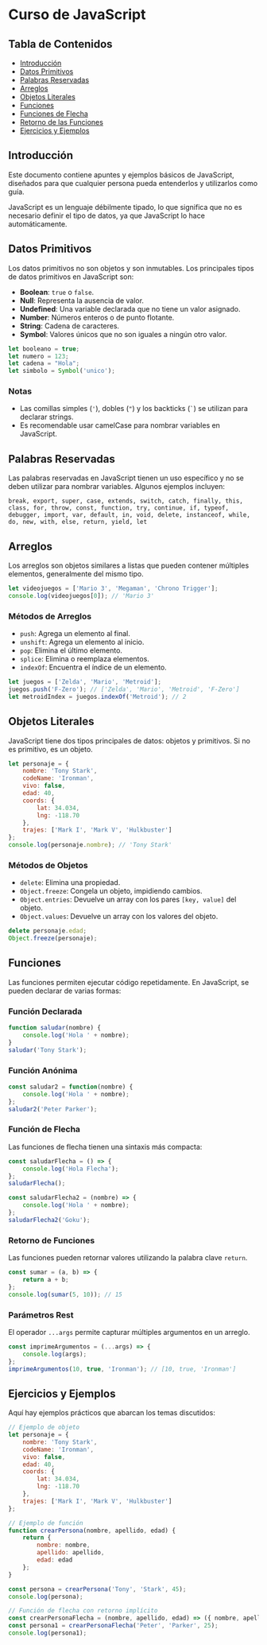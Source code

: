 
# Curso de JavaScript

## Tabla de Contenidos

- [Introducción](#introducción)
- [Datos Primitivos](#datos-primitivos)
- [Palabras Reservadas](#palabras-reservadas)
- [Arreglos](#arreglos)
- [Objetos Literales](#objetos-literales)
- [Funciones](#funciones)
- [Funciones de Flecha](#funciones-de-flecha)
- [Retorno de las Funciones](#retorno-de-las-funciones)
- [Ejercicios y Ejemplos](#ejercicios-y-ejemplos)

## Introducción

Este documento contiene apuntes y ejemplos básicos de JavaScript, diseñados para que cualquier persona pueda entenderlos y utilizarlos como guía.

JavaScript es un lenguaje débilmente tipado, lo que significa que no es necesario definir el tipo de datos, ya que JavaScript lo hace automáticamente.

## Datos Primitivos

Los datos primitivos no son objetos y son inmutables. Los principales tipos de datos primitivos en JavaScript son:

- **Boolean**: `true` o `false`.
- **Null**: Representa la ausencia de valor.
- **Undefined**: Una variable declarada que no tiene un valor asignado.
- **Number**: Números enteros o de punto flotante.
- **String**: Cadena de caracteres.
- **Symbol**: Valores únicos que no son iguales a ningún otro valor.

```javascript
let booleano = true;
let numero = 123;
let cadena = "Hola";
let simbolo = Symbol('unico');
```

### Notas

- Las comillas simples (`'`), dobles (`"`) y los backticks (`` ` ``) se utilizan para declarar strings.
- Es recomendable usar camelCase para nombrar variables en JavaScript.

## Palabras Reservadas

Las palabras reservadas en JavaScript tienen un uso específico y no se deben utilizar para nombrar variables. Algunos ejemplos incluyen:

```text
break, export, super, case, extends, switch, catch, finally, this, class, for, throw, const, function, try, continue, if, typeof, debugger, import, var, default, in, void, delete, instanceof, while, do, new, with, else, return, yield, let
```

## Arreglos

Los arreglos son objetos similares a listas que pueden contener múltiples elementos, generalmente del mismo tipo.

```javascript
let videojuegos = ['Mario 3', 'Megaman', 'Chrono Trigger'];
console.log(videojuegos[0]); // 'Mario 3'
```

### Métodos de Arreglos

- `push`: Agrega un elemento al final.
- `unshift`: Agrega un elemento al inicio.
- `pop`: Elimina el último elemento.
- `splice`: Elimina o reemplaza elementos.
- `indexOf`: Encuentra el índice de un elemento.

```javascript
let juegos = ['Zelda', 'Mario', 'Metroid'];
juegos.push('F-Zero'); // ['Zelda', 'Mario', 'Metroid', 'F-Zero']
let metroidIndex = juegos.indexOf('Metroid'); // 2
```

## Objetos Literales

JavaScript tiene dos tipos principales de datos: objetos y primitivos. Si no es primitivo, es un objeto.

```javascript
let personaje = {
    nombre: 'Tony Stark',
    codeName: 'Ironman',
    vivo: false,
    edad: 40,
    coords: {
        lat: 34.034,
        lng: -118.70
    },
    trajes: ['Mark I', 'Mark V', 'Hulkbuster']
};
console.log(personaje.nombre); // 'Tony Stark'
```

### Métodos de Objetos

- `delete`: Elimina una propiedad.
- `Object.freeze`: Congela un objeto, impidiendo cambios.
- `Object.entries`: Devuelve un array con los pares `[key, value]` del objeto.
- `Object.values`: Devuelve un array con los valores del objeto.

```javascript
delete personaje.edad;
Object.freeze(personaje);
```

## Funciones

Las funciones permiten ejecutar código repetidamente. En JavaScript, se pueden declarar de varias formas:

### Función Declarada

```javascript
function saludar(nombre) {
    console.log('Hola ' + nombre);
}
saludar('Tony Stark');
```

### Función Anónima

```javascript
const saludar2 = function(nombre) {
    console.log('Hola ' + nombre);
};
saludar2('Peter Parker');
```

### Función de Flecha

Las funciones de flecha tienen una sintaxis más compacta:

```javascript
const saludarFlecha = () => {
    console.log('Hola Flecha');
};
saludarFlecha();

const saludarFlecha2 = (nombre) => {
    console.log('Hola ' + nombre);
};
saludarFlecha2('Goku');
```

### Retorno de Funciones

Las funciones pueden retornar valores utilizando la palabra clave `return`.

```javascript
const sumar = (a, b) => {
    return a + b;
};
console.log(sumar(5, 10)); // 15
```

### Parámetros Rest

El operador `...args` permite capturar múltiples argumentos en un arreglo.

```javascript
const imprimeArgumentos = (...args) => {
    console.log(args);
};
imprimeArgumentos(10, true, 'Ironman'); // [10, true, 'Ironman']
```

## Ejercicios y Ejemplos

Aquí hay ejemplos prácticos que abarcan los temas discutidos:

```javascript
// Ejemplo de objeto
let personaje = {
    nombre: 'Tony Stark',
    codeName: 'Ironman',
    vivo: false,
    edad: 40,
    coords: {
        lat: 34.034,
        lng: -118.70
    },
    trajes: ['Mark I', 'Mark V', 'Hulkbuster']
};

// Ejemplo de función
function crearPersona(nombre, apellido, edad) {
    return {
        nombre: nombre,
        apellido: apellido,
        edad: edad
    };
}

const persona = crearPersona('Tony', 'Stark', 45);
console.log(persona);

// Función de flecha con retorno implícito
const crearPersonaFlecha = (nombre, apellido, edad) => ({ nombre, apellido, edad });
const persona1 = crearPersonaFlecha('Peter', 'Parker', 25);
console.log(persona1);
```
